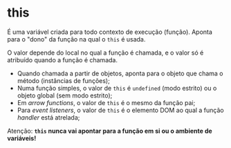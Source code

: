# this

É uma variável criada para todo contexto de execução (função). Aponta para o "dono" da função na qual o `this` é usada.

O valor depende do local no qual a função é chamada, e o valor só é atribuído quando a função é chamada.
 - Quando chamada a partir de objetos, aponta para o objeto que chama o método (instâncias de funções);
 - Numa função simples, o valor de `this` é `undefined` (modo estrito) ou o objeto global (sem modo estrito);
 - Em *arrow functions*, o valor de `this` é o mesmo da função pai;
 - Para *event listeners*, o valor de `this` é o elemento DOM ao qual a função *handler* está atrelada;

Atenção: **`this` nunca vai apontar para a função em si ou o ambiente de variáveis!**

